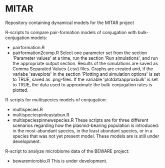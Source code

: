 # MITAR
Repository containing dynamical models for the MITAR project

R-scripts to compare pair-formation models of conjugation with bulk-conjugation models:
* pairformation.R
* pairformation2comp.R
Select one parameter set from the section 'Parameter values' at a time,
run the section 'Run simulations', and run the appropriate output section.
Results of the simulations are saved as Comma Separated Values (.csv) files.
Graphs are created and, if the variabe 'saveplots' in the section 'Plotting and
simulation options' is set to TRUE, saved as .png-files.
If the variable 'plotdataapproxbulk' is set to TRUE, the data used to
approximate the bulk-conjugation rates is plotted.

R-scripts for multispecies models of conjugation:
* multispecies.R
* multispeciespinleastabun.R
* multispeciespinnewspecies.R
These scripts are for three different scenarios regarding how the plasmid-bearing
population is introduced: in the most-abundant species, in the least abundant species,
or in a species that was not yet present model. These models are is still under development.

R-script to analyze microbiome data of the BEWARE project:
* bewaremicrobio.R
This is under development.

